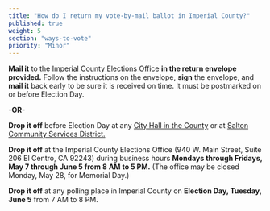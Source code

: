 ```yaml
---
title: "How do I return my vote-by-mail ballot in Imperial County?"
published: true
weight: 5
section: "ways-to-vote"
priority: "Minor"
---
```


**Mail it** to the [Imperial County Elections Office](#section-election-office-contact) **in the return envelope provided.** Follow the instructions on the envelope, **sign** the envelope, and **mail it** back early to be sure it is received on time. It must be postmarked on or before Election Day.  

  **-OR-**

**Drop it off** before Election Day at any [City Hall in the County](http://www.co.imperial.ca.us/) or at [Salton Community Services District.](http://www.saltoncsd.ca.gov/)  

**Drop it off** at the Imperial County Elections Office (940 W. Main Street, Suite 206 El Centro, CA 92243) during business hours **Mondays through Fridays, May 7 through June 5 from 8 AM to 5 PM.** (The office may be closed Monday, May 28, for Memorial Day.)

**Drop it off** at any polling place in Imperial County on **Election Day, Tuesday, June 5** from 7 AM to 8 PM.  

